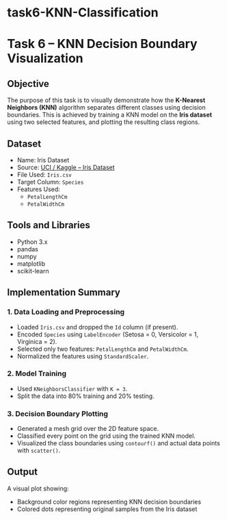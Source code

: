 # task6-KNN-Classification
# Task 6 – KNN Decision Boundary Visualization

## Objective

The purpose of this task is to visually demonstrate how the **K-Nearest Neighbors (KNN)** algorithm separates different classes using decision boundaries. This is achieved by training a KNN model on the **Iris dataset** using two selected features, and plotting the resulting class regions.

## Dataset

- Name: Iris Dataset  
- Source: [UCI / Kaggle – Iris Dataset](https://www.kaggle.com/datasets/uciml/iris)  
- File Used: `Iris.csv`  
- Target Column: `Species`  
- Features Used:
  - `PetalLengthCm`
  - `PetalWidthCm`

## Tools and Libraries

- Python 3.x
- pandas
- numpy
- matplotlib
- scikit-learn

## Implementation Summary

### 1. Data Loading and Preprocessing
- Loaded `Iris.csv` and dropped the `Id` column (if present).
- Encoded `Species` using `LabelEncoder` (Setosa = 0, Versicolor = 1, Virginica = 2).
- Selected only two features: `PetalLengthCm` and `PetalWidthCm`.
- Normalized the features using `StandardScaler`.

### 2. Model Training
- Used `KNeighborsClassifier` with `K = 3`.
- Split the data into 80% training and 20% testing.

### 3. Decision Boundary Plotting
- Generated a mesh grid over the 2D feature space.
- Classified every point on the grid using the trained KNN model.
- Visualized the class boundaries using `contourf()` and actual data points with `scatter()`.

## Output

A visual plot showing:
- Background color regions representing KNN decision boundaries
- Colored dots representing original samples from the Iris dataset
